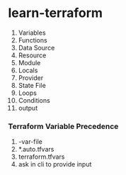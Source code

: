 # learn-terraform

1. Variables 
2. Functions
3. Data Source 
4. Resource 
5. Module 
6. Locals 
7. Provider 
8. State File 
9. Loops 
10. Conditions 
11. output 


### Terraform Variable Precedence

1. -var-file 
2. *.auto.tfvars 
3. terraform.tfvars 
4. ask in cli to provide input 
